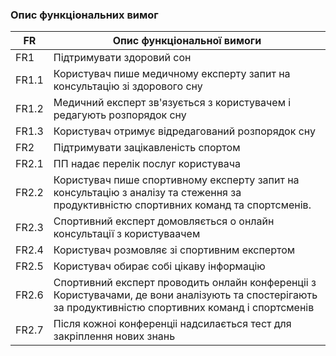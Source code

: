 ### Опис функціональних вимог

|   FR     | Опис функціональної вимоги|
|----------|---------------------------|
| FR1      | Підтримувати здоровий сон|
| FR1.1    | Користувач пише медичному експерту запит на консультацію зі здорового сну|
| FR1.2    | Медичний експерт зв'язується з користувачем і редагують розпорядок сну |
| FR1.3    | Користувач отримує відредагований розпорядок сну |
| FR2      | Підтримувати зацікавленість спортом |
| FR2.1    | ПП надає перелік послуг користувача |
| FR2.2    | Користувач пише спортивному експерту запит на консультацію з аналізу та стеження за продуктивністю спортивних команд та спортсменів. |
| FR2.3    | Спортивний експерт домовляється о онлайн консультації з користуваачем |
| FR2.4    | Користувач розмовляє зі спортивним експертом |
| FR2.5    | Користувач обирає собі цікаву інформацію |
| FR2.6    | Спортивний експерт проводить онлайн конференцii з Користувачами, де вони аналiзують та спостерiгають за продуктивністю спортивних команд і спортсменів |
| FR2.7    | Пiсля кожноi конференцii надсилається тест для закріплення нових знань |
